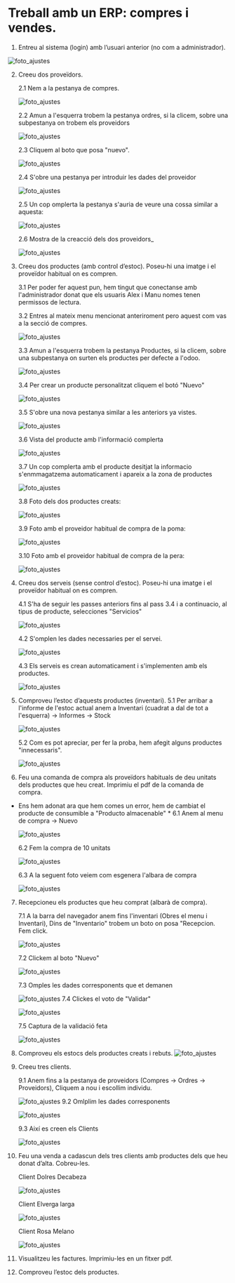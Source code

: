 # Treball amb un ERP: compres i vendes. 

1. Entreu al sistema (login) amb l’usuari anterior (no com a administrador).
   
 ![foto_ajustes](https://github.com/amartinez14-sapa/oodo.github.io-Public/blob/main/img/Usuari_Alex_No_ADM.png)

2. Creeu dos proveïdors.
   
   2.1 Nem a  la pestanya de compres.
   
   ![foto_ajustes](https://github.com/amartinez14-sapa/oodo.github.io-Public/blob/main/img/1.Crear_Provedor.png)
   
   2.2 Amun a l'esquerra trobem la pestanya ordres, si la clicem, sobre una subpestanya on trobem els proveidors
   
   ![foto_ajustes](https://github.com/amartinez14-sapa/oodo.github.io-Public/blob/main/img/2.Crear_Provedor.png)
   
   2.3 Cliquem al boto que posa "nuevo".
   
   ![foto_ajustes](https://github.com/amartinez14-sapa/oodo.github.io-Public/blob/main/img/3.Crear_Provedor.png)
   
   2.4 S'obre una pestanya per introduir les dades del proveidor
   
   ![foto_ajustes](https://github.com/amartinez14-sapa/oodo.github.io-Public/blob/main/img/4.Crear_Provedor.png)
   
   2.5 Un cop omplerta la pestanya s'auria de veure una cossa similar a aquesta:
   
   ![foto_ajustes](https://github.com/amartinez14-sapa/oodo.github.io-Public/blob/main/img/5.Crear_Provedor.png)
   
   2.6 Mostra de la creacció dels dos proveidors_
   
   ![foto_ajustes](https://github.com/amartinez14-sapa/oodo.github.io-Public/blob/main/img/6.Crear_Provedor.png)
   
3. Creeu dos productes (amb control d’estoc). Poseu-hi una imatge i el proveïdor habitual on es compren.
   
   3.1 Per poder fer aquest pun, hem tingut que conectanse amb l'administrador donat que els usuaris Alex i Manu nomes tenen permissos de lectura.
   
   3.2 Entres al mateix menu mencionat anteriroment pero aquest com vas a la secció de compres.
   
   ![foto_ajustes](https://github.com/amartinez14-sapa/oodo.github.io-Public/blob/main/img/1.Producto.png)
   
   3.3 Amun a l'esquerra trobem la pestanya Productes, si la clicem, sobre una subpestanya on surten els productes per defecte a l'odoo.
   
   ![foto_ajustes](https://github.com/amartinez14-sapa/oodo.github.io-Public/blob/main/img/7.Producto.png)
   
   3.4 Per crear un producte personalitzat cliquem el botó "Nuevo"
   
   ![foto_ajustes](https://github.com/amartinez14-sapa/oodo.github.io-Public/blob/main/img/3.Producto.png)
   
   3.5 S'obre una nova pestanya similar a les anteriors ya vistes.
   
   ![foto_ajustes](https://github.com/amartinez14-sapa/oodo.github.io-Public/blob/main/img/4.Producto.png)
   
   3.6 Vista del producte amb l'informació complerta
   
   ![foto_ajustes](https://github.com/amartinez14-sapa/oodo.github.io-Public/blob/main/img/5.Producto.png)
   
   3.7 Un cop complerta amb el producte desitjat la informacio s'enmmagatzema automaticament i apareix a la zona de productes
   
   ![foto_ajustes](https://github.com/amartinez14-sapa/oodo.github.io-Public/blob/main/img/6.Producto.png)
   
   3.8 Foto dels dos productes creats:
   
   ![foto_ajustes](https://github.com/amartinez14-sapa/oodo.github.io-Public/blob/main/img/8.Producto.png)
   
   3.9 Foto amb el proveidor habitual de compra de la poma:
   
   ![foto_ajustes](https://github.com/amartinez14-sapa/oodo.github.io-Public/blob/main/img/9.Producto.png)
   
   3.10 Foto amb el proveidor habitual de compra de la pera:
   
   ![foto_ajustes](https://github.com/amartinez14-sapa/oodo.github.io-Public/blob/main/img/10.Producto.png)

4. Creeu dos serveis (sense control d’estoc). Poseu-hi una imatge i el proveïdor habitual on es compren.
   
   4.1 S'ha de seguir les passes anteriors fins al pass 3.4 i a continuacio, al tipus de producte, selecciones "Servicios"
   
   ![foto_ajustes](https://github.com/amartinez14-sapa/oodo.github.io-Public/blob/main/img/1.Servicio.png)
   
   4.2 S'omplen les dades necessaries per el servei.

   ![foto_ajustes](https://github.com/amartinez14-sapa/oodo.github.io-Public/blob/main/img/2.Servicio.png)
   
   4.3 Els serveis es crean automaticament i s'implementen amb els productes.

   ![foto_ajustes](https://github.com/amartinez14-sapa/oodo.github.io-Public/blob/main/img/3.Servicio.png)
   
5. Comproveu l’estoc d’aquests productes (inventari).
   5.1 Per arribar a l'informe de l'estoc actual anem a Inventari (cuadrat a dal de tot a l'esquerra) -> Informes -> Stock
   
   ![foto_ajustes](https://github.com/amartinez14-sapa/oodo.github.io-Public/blob/main/img/0.Stock.png) 
   
   5.2 Com es pot apreciar, per fer la proba, hem afegit alguns productes "innecessaris".

   ![foto_ajustes](https://github.com/amartinez14-sapa/oodo.github.io-Public/blob/main/img/1.Stock.png) 

6. Feu una comanda de compra als proveïdors habituals de deu unitats dels productes que heu creat. Imprimiu el pdf de la comanda de compra.
* Ens hem adonat ara que hem comes un error, hem de cambiat el producte de consumible a "Producto almacenable" * 
   6.1 Anem al menu de compra -> Nuevo 

   ![foto_ajustes](https://github.com/amartinez14-sapa/oodo.github.io-Public/blob/main/img/0.Reponer_Stock.png) 

   6.2 Fem la compra de 10 unitats

   ![foto_ajustes](https://github.com/amartinez14-sapa/oodo.github.io-Public/blob/main/img/1.Reponer_Stock.png) 

   6.3 A la seguent foto veiem com esgenera l'albara de compra

   ![foto_ajustes](https://github.com/amartinez14-sapa/oodo.github.io-Public/blob/main/img/2.Reponer_Stock.png) 


7. Recepcioneu els productes que heu comprat (albarà de compra).

   7.1 A la barra del navegador anem fins l'inventari (Obres el menu i Inventari), Dins de "Inventario" trobem un boto on posa "Recepcion. Fem click.

   ![foto_ajustes](https://github.com/amartinez14-sapa/oodo.github.io-Public/blob/main/img/1.Repecion.png)

   7.2 Clickem al boto "Nuevo"

   ![foto_ajustes](https://github.com/amartinez14-sapa/oodo.github.io-Public/blob/main/img/2.Repecion.png)

   7.3 Omples les dades corresponents que et demanen

   ![foto_ajustes](https://github.com/amartinez14-sapa/oodo.github.io-Public/blob/main/img/3.Repecion.png)
   7.4 Clickes el voto de "Validar"

   ![foto_ajustes](https://github.com/amartinez14-sapa/oodo.github.io-Public/blob/main/img/4.Repecion.png)

   7.5 Captura de la validació feta

   ![foto_ajustes](https://github.com/amartinez14-sapa/oodo.github.io-Public/blob/main/img/5.Recepecion.png)
   
      
8. Comproveu els estocs dels productes creats i rebuts.
   ![foto_ajustes](https://github.com/amartinez14-sapa/oodo.github.io-Public/blob/main/img/0.comprobar_stock.png)

   
9. Creeu tres clients.
    
    9.1 Anem fins a la pestanya de proveidors (Compres -> Ordres -> Proveidors), Cliquem a nou i escollim individu.

    ![foto_ajustes](https://github.com/amartinez14-sapa/oodo.github.io-Public/blob/main/img/0.Cliente.png)
    9.2 Omlplim les dades corresponents

    ![foto_ajustes](https://github.com/amartinez14-sapa/oodo.github.io-Public/blob/main/img/1.Cliente.png)
    
    9.3 Així es creen els Clients

    ![foto_ajustes](https://github.com/amartinez14-sapa/oodo.github.io-Public/blob/main/img/3.Cliente.png)
    
12. Feu una venda a cadascun dels tres clients amb productes dels que heu donat d’alta. Cobreu-les.
    
    Client Dolres Decabeza
    
    ![foto_ajustes](https://github.com/amartinez14-sapa/oodo.github.io-Public/blob/main/img/0.ventas.png)
    
    Client Elverga larga
    
    ![foto_ajustes](https://github.com/amartinez14-sapa/oodo.github.io-Public/blob/main/img/3.ventas.png)
    
    Client Rosa Melano
    
    ![foto_ajustes](https://github.com/amartinez14-sapa/oodo.github.io-Public/blob/main/img/5.ventas.png)
    
14. Visualitzeu les factures. Imprimiu-les en un fitxer pdf.
       

15. Comproveu l’estoc dels productes.

